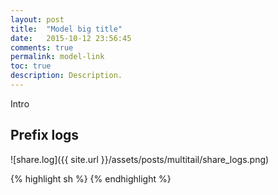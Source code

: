 ```yaml
---
layout: post
title:  "Model big title"
date:   2015-10-12 23:56:45
comments: true
permalink: model-link
toc: true
description: Description.
---
```


Intro

## Prefix logs

![share.log]({{ site.url }}/assets/posts/multitail/share_logs.png)

{% highlight sh %}
{% endhighlight %}


